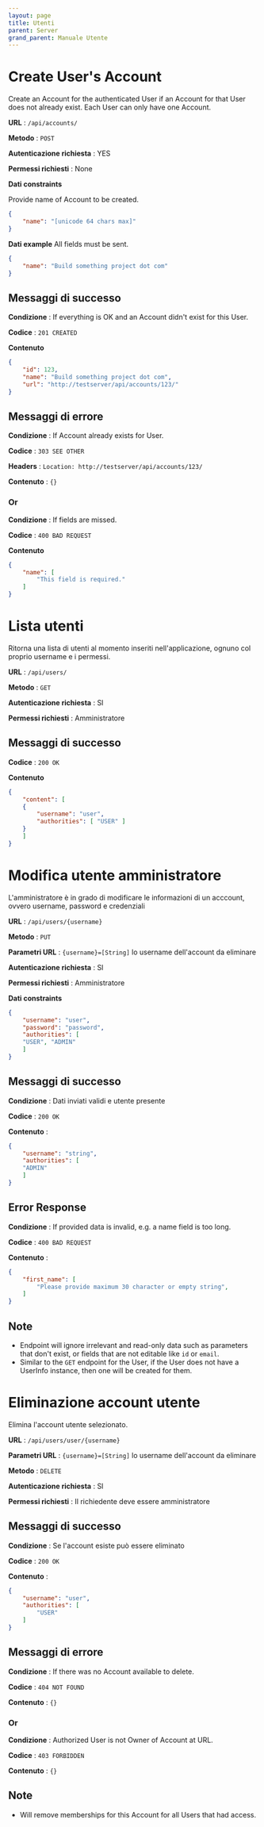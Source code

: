 ```yaml
---
layout: page
title: Utenti
parent: Server
grand_parent: Manuale Utente
---
```

# Create User's Account

Create an Account for the authenticated User if an Account for that User does
not already exist. Each User can only have one Account.

**URL** : `/api/accounts/`

**Metodo** : `POST`

**Autenticazione richiesta** : YES

**Permessi richiesti** : None

**Dati constraints**

Provide name of Account to be created.

```json
{
    "name": "[unicode 64 chars max]"
}
```

**Dati example** All fields must be sent.

```json
{
    "name": "Build something project dot com"
}
```

## Messaggi di successo

**Condizione** : If everything is OK and an Account didn't exist for this User.

**Codice** : `201 CREATED`

**Contenuto**

```json
{
    "id": 123,
    "name": "Build something project dot com",
    "url": "http://testserver/api/accounts/123/"
}
```

## Messaggi di errore

**Condizione** : If Account already exists for User.

**Codice** : `303 SEE OTHER`

**Headers** : `Location: http://testserver/api/accounts/123/`

**Contenuto** : `{}`

### Or

**Condizione** : If fields are missed.

**Codice** : `400 BAD REQUEST`

**Contenuto**

```json
{
    "name": [
        "This field is required."
    ]
}
```

# Lista utenti

Ritorna una lista di utenti al momento inseriti nell'applicazione,
ognuno col proprio username e i permessi.

**URL** : `/api/users/`

**Metodo** : `GET`

**Autenticazione richiesta** : SI

**Permessi richiesti** : Amministratore

## Messaggi di successo

**Codice** : `200 OK`

**Contenuto**


```json
{
    "content": [
	{
	    "username": "user",
	    "authorities": [ "USER" ]
	}
    ]
}
```

# Modifica utente amministratore

L'amministratore è in grado di modificare le informazioni di un acccount, ovvero username, password e credenziali

**URL** : `/api/users/{username}`

**Metodo** : `PUT`

**Parametri URL** : `{username}=[String]` lo username dell'account da eliminare

**Autenticazione richiesta** : SI

**Permessi richiesti** : Amministratore

**Dati constraints**

```json
{
    "username": "user",
    "password": "password",
    "authorities": [
	"USER", "ADMIN"
    ]
}
```

## Messaggi di successo

**Condizione** : Dati inviati validi e utente presente

**Codice** : `200 OK`

**Contenuto** : 

```json
{
    "username": "string",
    "authorities": [
	"ADMIN"
    ]
}
```

## Error Response

**Condizione** : If provided data is invalid, e.g. a name field is too long.

**Codice** : `400 BAD REQUEST`

**Contenuto** :

```json
{
    "first_name": [
        "Please provide maximum 30 character or empty string",
    ]
}
```

## Note

* Endpoint will ignore irrelevant and read-only data such as parameters that
  don't exist, or fields that are not editable like `id` or `email`.
* Similar to the `GET` endpoint for the User, if the User does not have a
  UserInfo instance, then one will be created for them.

# Eliminazione account utente

Elimina l'account utente selezionato.

**URL** : `/api/users/user/{username}`

**Parametri URL** : `{username}=[String]` lo username dell'account da eliminare

**Metodo** : `DELETE`

**Autenticazione richiesta** : SI

**Permessi richiesti** : Il richiedente deve essere amministratore

## Messaggi di successo

**Condizione** : Se l'account esiste può essere eliminato

**Codice** : `200 OK`

**Contenuto** : 
```json
{
	"username": "user",
	"authorities": [
		"USER"
	]
}
```

## Messaggi di errore

**Condizione** : If there was no Account available to delete.

**Codice** : `404 NOT FOUND`

**Contenuto** : `{}`

### Or

**Condizione** : Authorized User is not Owner of Account at URL.

**Codice** : `403 FORBIDDEN`

**Contenuto** : `{}`


## Note

* Will remove memberships for this Account for all Users that had access.
